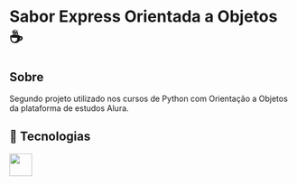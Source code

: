<h1>Sabor Express Orientada a Objetos ☕️</h1>

<h2>Sobre</h2>
<p>Segundo projeto utilizado nos cursos de Python com Orientação a Objetos da plataforma de estudos Alura.</p>

## 🚀 Tecnologias
<div>
  <img src="https://github.com/Lucasbuenao/Sabor-Express-One/assets/143057626/3bf5350d-603c-49e6-9ca9-93e2bea51249" width="40px" />
</div>

